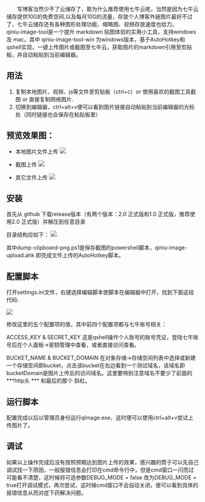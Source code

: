 &ensp;&ensp;&ensp;&ensp;写博客当然少不了云储存了，那为什么推荐使用七牛云呢，当然是因为七牛云储存提供10G的免费空间,以及每月10G的流量，存放个人博客外链图片最好不过了，七牛云储存还有各种图形处理功能、缩略图、视频存放速度也给力。
&ensp;&ensp;&ensp;&ensp;qiniu-image-tool是一个提升 markdown 贴图体验的实用小工具，支持windows 及 mac。其中 qiniu-image-tool-win 为windows版本，基于AutoHotkey和qshell实现，一键上传图片或截图至七牛云，获取图片的markdown引用至剪贴板，并自动粘贴到当前编辑器。

<!--more-->


## 用法
1. 复制本地图片、视频、js等文件至剪贴板（ctrl+c）or 使用喜欢的截图工具截图 or 直接复制网络图片.
2. 切换到编辑器，ctrl+alt+v便可以看到图片链接自动粘贴到当前编辑器的光标处（同时链接也会保存在粘贴板里）

## 预览效果图：
* 本地图片文件上传
![](https://www.cwsoy.com/images/essay/local.gif)

* 截图上传
![](https://www.cwsoy.com/images/essay/screenshot.gif)

* 其它文件上传
![](https://www.cwsoy.com/images/essay/file.gif)

## 安装
首先从 github 下载release版本（有两个版本：2.0 正式版和1.0 正式版，推荐使用2.0 正式版）并解压到任意目录

目录结构应如下：
![](https://www.cwsoy.com/images/essay/201808021402_157.png)

其中dump-clipboard-png.ps1是保存截图的powershell脚本，qiniu-image-upload.ahk 即完成文件上传的AutoHotkey脚本。

## 配置脚本

打开settings.ini文件，右键选择编辑脚本使脚本在编辑器中打开，找到下面这段代码:

![](https://www.cwsoy.com/images/essay/201808021405_405.png)

修改这里的五个配置项的值，其中前四个配置项都与七牛账号相关：

ACCESS_KEY & SECRET_KEY
这是qshell操作个人账号的账号凭证，登陆七牛账号后在个人面板->密钥管理中查看，或者直接访问查看。

BUCKET_NAME & BUCKET_DOMAIN
在对象存储->存储空间列表中选择或新建一个存储空间即bucket，点击该bucket在右边看到一个测试域名，该域名即bucketDomain是图片上传后的访问域名。这里要特别注意域名不要少了前面的 ***http头 *** 和最后的那个 斜杠。


## 运行脚本
配置完成以后以管理员身份运行qImage.exe，这时便可以使用ctrl+alt+v尝试上传图片了。

## 调试
如果以上操作完成后没有按照预期达到图片上传的效果，感兴趣的筒子可以先自己调试找一下原因，一般报错信息会打印在cmd命令行中，但是cmd窗口一闪而过可能看不清楚，这时候将可选参数DEBUG_MODE = false 改为DEBUG_MODE = true打开调试模式，再次尝试，这时候cmd窗口不会自动关闭，便可以看到具体的报错信息从而对症下药解决问题。
